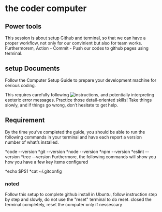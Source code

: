 # the coder computer

## Power tools

This session is about setup Github and terminal, so that we can have a proper workflow, not only for our convinient but also for team works. Furthermorem, Action - Commit - Push our codes to github pages using terminal.

## setup Documents

Follow the Computer Setup Guide to prepare your development machine for serious coding.

This requires carefully following ![**instructions**](https://codefellows.github.io/setup-guide/), and potentially interpreting esoteric error messages. Practice those detail-oriented skills! Take things slowly, and if things go wrong, don’t hesitate to get help.

## Requirement


By the time you’ve completed the guide, you should be able to run the following commands in your terminal and have each report a version number of what’s installed.

*code --version
*git --version
*node --version
*npm --version
*eslint --version
*tree --version
Furthermore, the following commands will show you how you have a few key items configured

*echo $PS1
*cat ~/.gitconfig

### noted 

Follow this setup to complete github install in Ubuntu, follow instruction step by step and slowly, do not use the "reset" terminal to do reset. closed the terminal completely, reset the computer only if nessescary